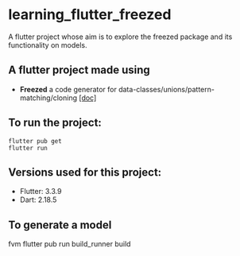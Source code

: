 # learning_flutter_freezed

A flutter project whose aim is to explore the freezed package and its functionality on models.

## A flutter project made using
- **Freezed** a code generator for data-classes/unions/pattern-matching/cloning [[doc]](https://pub.dev/packages/freezed)

## To run the project:
```
flutter pub get
flutter run
```

## Versions used for this project:
- Flutter: 3.3.9
- Dart: 2.18.5

## To generate a model
fvm flutter pub run build_runner build
